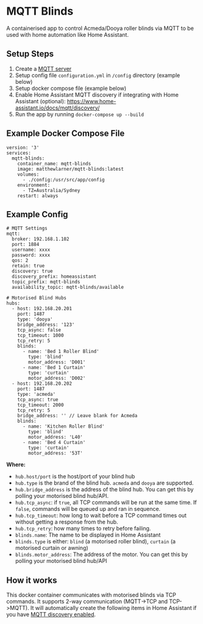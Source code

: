 # MQTT Blinds
A containerised app to control Acmeda/Dooya roller blinds via MQTT to be used with home automation like Home Assistant.

## Setup Steps
1. Create a [MQTT server](https://hub.docker.com/_/eclipse-mosquitto)
2. Setup config file `configuration.yml` in `/config` directory (example below)
3. Setup docker compose file (example below)
4. Enable Home Assistant MQTT discovery if integrating with Home Assistant (optional): https://www.home-assistant.io/docs/mqtt/discovery/
5. Run the app by running `docker-compose up --build`

## Example Docker Compose File
```
version: '3'
services:
  mqtt-blinds:
    container_name: mqtt-blinds
    image: matthewlarner/mqtt-blinds:latest
    volumes:
      - ./config:/usr/src/app/config
    environment:
      - TZ=Australia/Sydney
    restart: always
```

## Example Config

```
# MQTT Settings
mqtt:
  broker: 192.168.1.102
  port: 1884
  username: xxxx
  password: xxxx
  qos: 2
  retain: true
  discovery: true
  discovery_prefix: homeassistant
  topic_prefix: mqtt-blinds
  availability_topic: mqtt-blinds/available

# Motorised Blind Hubs
hubs:
  - host: 192.168.20.201
    port: 1487
    type: 'dooya'
    bridge_address: '123'
    tcp_async: false
    tcp_timeout: 1000
    tcp_retry: 5
    blinds:
      - name: 'Bed 1 Roller Blind'
        type: 'blind'
        motor_address: 'D001'
      - name: 'Bed 1 Curtain'
        type: 'curtain'
        motor_address: 'D002'
  - host: 192.168.20.202
    port: 1487
    type: 'acmeda'
    tcp_async: true
    tcp_timeout: 2000
    tcp_retry: 5
    bridge_address: '' // Leave blank for Acmeda
    blinds:
      - name: 'Kitchen Roller Blind'
        type: 'blind'
        motor_address: 'L40'
      - name: 'Bed 4 Curtain'
        type: 'curtain'
        motor_address: '53T'
```

**Where:**
- `hub.host/port` is the host/port of your blind hub
- `hub.type` is the brand of the blind hub. `acmeda` and `dooya` are supported.
- `hub.bridge_address` is the address of the blind hub. You can get this by polling your motorised blind hub/API.
- `hub.tcp_async`: if `true`, all TCP commands will be run at the same time. If `false`, commands will be queued up and ran in sequence.
- `hub.tcp_timeout`: how long to wait before a TCP command times out without getting a response from the hub.
- `hub.tcp_retry`: how many times to retry before failing.
- `blinds.name`: The name to be displayed in Home Assistant
- `blinds.type` is either: `blind` (a motorised roller blind), `curtain` (a motorised curtain or awning)
- `blinds.motor_address`: The address of the motor. You can get this by polling your motorised blind hub/API

## How it works
This docker container communicates with motorised blinds via TCP commands. It supports 2-way communication (MQTT->TCP and TCP->MQTT). It will automatically create the following items in Home Assistant if you have [MQTT discovery enabled](https://www.home-assistant.io/docs/mqtt/discovery/). 

